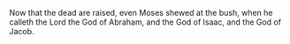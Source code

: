 Now that the dead are raised, even Moses shewed at the bush, when he calleth the Lord the God of Abraham, and the God of Isaac, and the God of Jacob.
